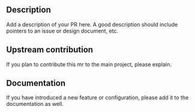 ## Description
Add a description of your PR here.
A good description should include pointers to an issue or design document, etc.

## Upstream contribution
If you plan to contribute this mr to the main project, please explain.

## Documentation
If you have introduced a new feature or configuration, please add it to the documentation as well.
